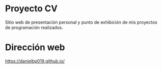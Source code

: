 # Proyecto CV

Sitio web de presentación personal y punto de exhibición de mis proyectos de programación realizados.

# Dirección web

https://danielbp019.github.io/
